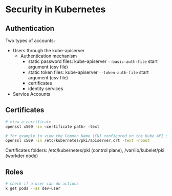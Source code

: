 # Security in Kubernetes

## Authentication

Two types of accounts:

- Users through the kube-apiserver
  - Authentication mechanism
    - static password files: kube-apiserver `--basic-auth-file` start argument (csv file)
    - static token files: kube-apiserver `--token-auth-file` start argument (csv file)
    - certificates
    - identity services
- Service Accounts

## Certificates

```bash
# view a certificate
openssl x509 -in <certificate path> -text

# for example to view the Common Name (CN) configured on the Kube API Server Certificate
openssl x509 -in /etc/kubernetes/pki/apiserver.crt -text -noout
```

Certificates folders: /etc/kubernetes/pki (control plane), /var/lib/kubelet/pki (workder node)

## Roles

```bash
# check if a user can do actions
k get pods --as dev-user
```
